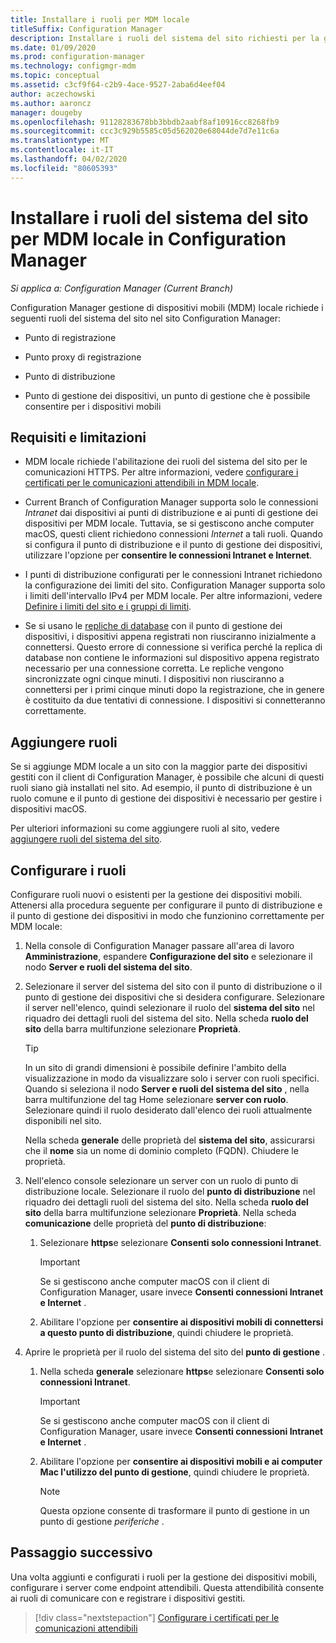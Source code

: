 ```yaml
---
title: Installare i ruoli per MDM locale
titleSuffix: Configuration Manager
description: Installare i ruoli del sistema del sito richiesti per la gestione dei dispositivi mobili (MDM) locale in Configuration Manager.
ms.date: 01/09/2020
ms.prod: configuration-manager
ms.technology: configmgr-mdm
ms.topic: conceptual
ms.assetid: c3cf9f64-c2b9-4ace-9527-2aba6d4eef04
author: aczechowski
ms.author: aaroncz
manager: dougeby
ms.openlocfilehash: 91128283678bb3bbdb2aabf8af10916cc8268fb9
ms.sourcegitcommit: ccc3c929b5585c05d562020e68044de7d7e11c6a
ms.translationtype: MT
ms.contentlocale: it-IT
ms.lasthandoff: 04/02/2020
ms.locfileid: "80605393"
---
```

# <a name="install-site-system-roles-for-on-premises-mdm-in-configuration-manager"></a>Installare i ruoli del sistema del sito per MDM locale in Configuration Manager

*Si applica a: Configuration Manager (Current Branch)*

Configuration Manager gestione di dispositivi mobili (MDM) locale richiede i seguenti ruoli del sistema del sito nel sito Configuration Manager:

- Punto di registrazione

- Punto proxy di registrazione

- Punto di distribuzione

- Punto di gestione dei dispositivi, un punto di gestione che è possibile consentire per i dispositivi mobili

## <a name="requirements-and-limitations"></a>Requisiti e limitazioni

- MDM locale richiede l'abilitazione dei ruoli del sistema del sito per le comunicazioni HTTPS. Per altre informazioni, vedere [configurare i certificati per le comunicazioni attendibili in MDM locale](/sccm/mdm/get-started/set-up-certificates-on-premises-mdm).

- Current Branch of Configuration Manager supporta solo le connessioni *Intranet* dai dispositivi ai punti di distribuzione e ai punti di gestione dei dispositivi per MDM locale. Tuttavia, se si gestiscono anche computer macOS, questi client richiedono connessioni *Internet* a tali ruoli. Quando si configura il punto di distribuzione e il punto di gestione dei dispositivi, utilizzare l'opzione per **consentire le connessioni Intranet e Internet**.

- I punti di distribuzione configurati per le connessioni Intranet richiedono la configurazione dei limiti del sito. Configuration Manager supporta solo i limiti dell'intervallo IPv4 per MDM locale. Per altre informazioni, vedere [Definire i limiti del sito e i gruppi di limiti](/configmgr/core/servers/deploy/configure/define-site-boundaries-and-boundary-groups).

- Se si usano le [repliche di database](/configmgr/core/servers/deploy/configure/database-replicas-for-management-points) con il punto di gestione dei dispositivi, i dispositivi appena registrati non riusciranno inizialmente a connettersi. Questo errore di connessione si verifica perché la replica di database non contiene le informazioni sul dispositivo appena registrato necessario per una connessione corretta. Le repliche vengono sincronizzate ogni cinque minuti. I dispositivi non riusciranno a connettersi per i primi cinque minuti dopo la registrazione, che in genere è costituito da due tentativi di connessione. I dispositivi si connetteranno correttamente.

## <a name="add-roles"></a>Aggiungere ruoli

Se si aggiunge MDM locale a un sito con la maggior parte dei dispositivi gestiti con il client di Configuration Manager, è possibile che alcuni di questi ruoli siano già installati nel sito. Ad esempio, il punto di distribuzione è un ruolo comune e il punto di gestione dei dispositivi è necessario per gestire i dispositivi macOS.

Per ulteriori informazioni su come aggiungere ruoli al sito, vedere [aggiungere ruoli del sistema del sito](/configmgr/core/servers/deploy/configure/install-site-system-roles).

## <a name="configure-roles"></a>Configurare i ruoli

Configurare ruoli nuovi o esistenti per la gestione dei dispositivi mobili. Attenersi alla procedura seguente per configurare il punto di distribuzione e il punto di gestione dei dispositivi in modo che funzionino correttamente per MDM locale:

1. Nella console di Configuration Manager passare all'area di lavoro **Amministrazione**, espandere **Configurazione del sito** e selezionare il nodo **Server e ruoli del sistema del sito**.

1. Selezionare il server del sistema del sito con il punto di distribuzione o il punto di gestione dei dispositivi che si desidera configurare. Selezionare il server nell'elenco, quindi selezionare il ruolo del **sistema del sito** nel riquadro dei dettagli ruoli del sistema del sito. Nella scheda **ruolo del sito** della barra multifunzione selezionare **Proprietà**.

    > [!TIP]
    > In un sito di grandi dimensioni è possibile definire l'ambito della visualizzazione in modo da visualizzare solo i server con ruoli specifici. Quando si seleziona il nodo **Server e ruoli del sistema del sito** , nella barra multifunzione del tag Home selezionare **server con ruolo**. Selezionare quindi il ruolo desiderato dall'elenco dei ruoli attualmente disponibili nel sito.

    Nella scheda **generale** delle proprietà del **sistema del sito**, assicurarsi che il **nome** sia un nome di dominio completo (FQDN). Chiudere le proprietà.

1. Nell'elenco console selezionare un server con un ruolo di punto di distribuzione locale. Selezionare il ruolo del **punto di distribuzione** nel riquadro dei dettagli ruoli del sistema del sito. Nella scheda **ruolo del sito** della barra multifunzione selezionare **Proprietà**. Nella scheda **comunicazione** delle proprietà del **punto di distribuzione**:

    1. Selezionare **https**e selezionare **Consenti solo connessioni Intranet**.

        > [!IMPORTANT]
        > Se si gestiscono anche computer macOS con il client di Configuration Manager, usare invece **Consenti connessioni Intranet e Internet** .

    1. Abilitare l'opzione per **consentire ai dispositivi mobili di connettersi a questo punto di distribuzione**, quindi chiudere le proprietà.

1. Aprire le proprietà per il ruolo del sistema del sito del **punto di gestione** .

    1. Nella scheda **generale** selezionare **https**e selezionare **Consenti solo connessioni Intranet**.

        > [!IMPORTANT]
        > Se si gestiscono anche computer macOS con il client di Configuration Manager, usare invece **Consenti connessioni Intranet e Internet** .

    1. Abilitare l'opzione per **consentire ai dispositivi mobili e ai computer Mac l'utilizzo del punto di gestione**, quindi chiudere le proprietà.

        > [!NOTE]
        > Questa opzione consente di trasformare il punto di gestione in un punto di gestione *periferiche* .  

## <a name="next-step"></a>Passaggio successivo

Una volta aggiunti e configurati i ruoli per la gestione dei dispositivi mobili, configurare i server come endpoint attendibili. Questa attendibilità consente ai ruoli di comunicare con e registrare i dispositivi gestiti.

> [!div class="nextstepaction"]
> [Configurare i certificati per le comunicazioni attendibili](/configmgr/mdm/get-started/set-up-certificates-on-premises-mdm)
